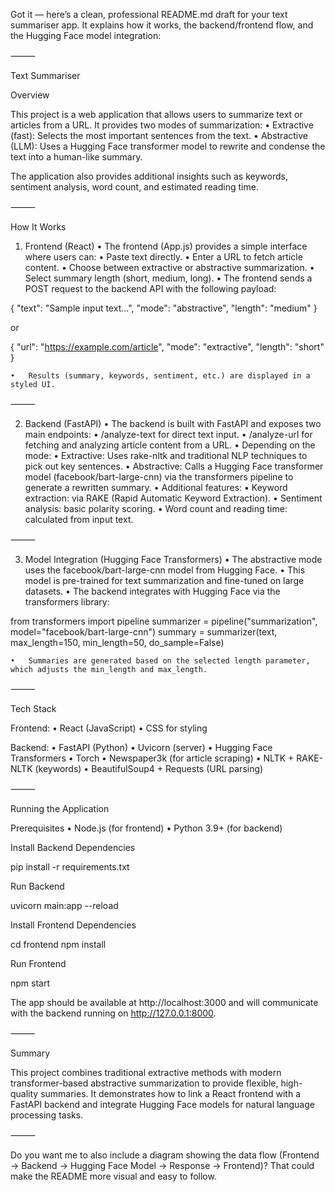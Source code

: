 Got it — here’s a clean, professional README.md draft for your text summariser app. It explains how it works, the backend/frontend flow, and the Hugging Face model integration:

⸻

Text Summariser

Overview

This project is a web application that allows users to summarize text or articles from a URL. It provides two modes of summarization:
	•	Extractive (fast): Selects the most important sentences from the text.
	•	Abstractive (LLM): Uses a Hugging Face transformer model to rewrite and condense the text into a human-like summary.

The application also provides additional insights such as keywords, sentiment analysis, word count, and estimated reading time.

⸻

How It Works

1. Frontend (React)
	•	The frontend (App.js) provides a simple interface where users can:
	•	Paste text directly.
	•	Enter a URL to fetch article content.
	•	Choose between extractive or abstractive summarization.
	•	Select summary length (short, medium, long).
	•	The frontend sends a POST request to the backend API with the following payload:

{
  "text": "Sample input text...",
  "mode": "abstractive",
  "length": "medium"
}

or

{
  "url": "https://example.com/article",
  "mode": "extractive",
  "length": "short"
}

	•	Results (summary, keywords, sentiment, etc.) are displayed in a styled UI.

⸻

2. Backend (FastAPI)
	•	The backend is built with FastAPI and exposes two main endpoints:
	•	/analyze-text for direct text input.
	•	/analyze-url for fetching and analyzing article content from a URL.
	•	Depending on the mode:
	•	Extractive: Uses rake-nltk and traditional NLP techniques to pick out key sentences.
	•	Abstractive: Calls a Hugging Face transformer model (facebook/bart-large-cnn) via the transformers pipeline to generate a rewritten summary.
	•	Additional features:
	•	Keyword extraction: via RAKE (Rapid Automatic Keyword Extraction).
	•	Sentiment analysis: basic polarity scoring.
	•	Word count and reading time: calculated from input text.

⸻

3. Model Integration (Hugging Face Transformers)
	•	The abstractive mode uses the facebook/bart-large-cnn model from Hugging Face.
	•	This model is pre-trained for text summarization and fine-tuned on large datasets.
	•	The backend integrates with Hugging Face via the transformers library:

from transformers import pipeline
summarizer = pipeline("summarization", model="facebook/bart-large-cnn")
summary = summarizer(text, max_length=150, min_length=50, do_sample=False)

	•	Summaries are generated based on the selected length parameter, which adjusts the min_length and max_length.

⸻

Tech Stack

Frontend:
	•	React (JavaScript)
	•	CSS for styling

Backend:
	•	FastAPI (Python)
	•	Uvicorn (server)
	•	Hugging Face Transformers
	•	Torch
	•	Newspaper3k (for article scraping)
	•	NLTK + RAKE-NLTK (keywords)
	•	BeautifulSoup4 + Requests (URL parsing)

⸻

Running the Application

Prerequisites
	•	Node.js (for frontend)
	•	Python 3.9+ (for backend)

Install Backend Dependencies

pip install -r requirements.txt

Run Backend

uvicorn main:app --reload

Install Frontend Dependencies

cd frontend
npm install

Run Frontend

npm start

The app should be available at http://localhost:3000 and will communicate with the backend running on http://127.0.0.1:8000.

⸻

Summary

This project combines traditional extractive methods with modern transformer-based abstractive summarization to provide flexible, high-quality summaries. It demonstrates how to link a React frontend with a FastAPI backend and integrate Hugging Face models for natural language processing tasks.

⸻

Do you want me to also include a diagram showing the data flow (Frontend → Backend → Hugging Face Model → Response → Frontend)? That could make the README more visual and easy to follow.
